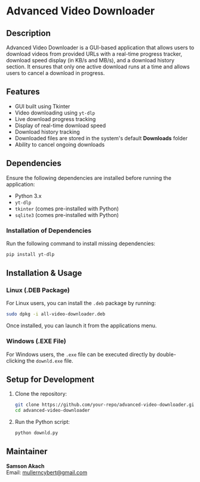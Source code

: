 # Advanced Video Downloader

## Description
Advanced Video Downloader is a GUI-based application that allows users to download videos from provided URLs with a real-time progress tracker, download speed display (in KB/s and MB/s), and a download history section. It ensures that only one active download runs at a time and allows users to cancel a download in progress.

## Features
- GUI built using Tkinter
- Video downloading using `yt-dlp`
- Live download progress tracking
- Display of real-time download speed
- Download history tracking
- Downloaded files are stored in the system's default **Downloads** folder
- Ability to cancel ongoing downloads

## Dependencies
Ensure the following dependencies are installed before running the application:

- Python 3.x
- `yt-dlp`
- `tkinter` (comes pre-installed with Python)
- `sqlite3` (comes pre-installed with Python)

### Installation of Dependencies
Run the following command to install missing dependencies:
```bash
pip install yt-dlp
```

## Installation & Usage

### Linux (.DEB Package)
For Linux users, you can install the `.deb` package by running:
```bash
sudo dpkg -i all-video-downloader.deb
```
Once installed, you can launch it from the applications menu.

### Windows (.EXE File)
For Windows users, the `.exe` file can be executed directly by double-clicking the `downld.exe` file.

## Setup for Development
1. Clone the repository:
   ```bash
   git clone https://github.com/your-repo/advanced-video-downloader.git
   cd advanced-video-downloader
   ```
2. Run the Python script:
   ```bash
   python downld.py
   ```

## Maintainer
**Samson Akach**  
Email: [mullerncybert@gmail.com](mailto:mullerncybert@gmail.com)


